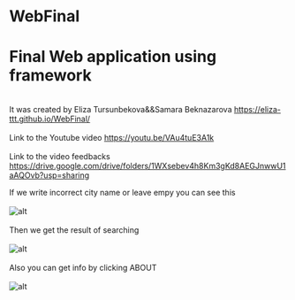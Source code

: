 # WebFinal
# Final Web application using framework
<br>It was created by Eliza Tursunbekova&&Samara Beknazarova  https://eliza-ttt.github.io/WebFinal/
<br>
<br>
Link to the Youtube video https://youtu.be/VAu4tuE3A1k
<br>
<br>
Link to the video feedbacks https://drive.google.com/drive/folders/1WXsebev4h8Km3gKd8AEGJnwwU1aAQOvb?usp=sharing

If we write incorrect city name or leave empy you can see this
<br>
<br>
![alt](https://sun9-47.userapi.com/impg/OmhI7pYvADJkhchq9VKlb_5k3qRHo0Pfo4Q0aw/O8GWztSVzYM.jpg?size=1915x1030&quality=96&sign=62e30033eb258948d930e36b22ce1711&type=album)
<br>
<br>
Then we get the result of searching<br><br>
![alt](https://sun9-47.userapi.com/impg/5yfodx6_eflnzeKWXr9Sx3XddY3jvVKZxYqCcg/B8ep6zZL98E.jpg?size=1917x1029&quality=96&sign=06f9b912ee4e618637d12e306badcbaf&type=album)
<br>
<br>
Also you can get info by clicking ABOUT
<br>
<br>
![alt](https://sun9-62.userapi.com/impg/L1G1NO7knrHTMmryzgKOzJ1dyV2IJ0JlDNtcQw/i6qD019vE9I.jpg?size=1920x1032&quality=96&sign=b052695fa14a49560abc4c3b1ea8d95d&type=album)
